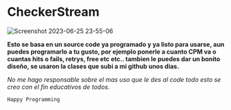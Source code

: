 # CheckerStream

![Screenshot 2023-06-25 23-55-06](https://github.com/CrackerVNTT/CheckerStream/assets/137449559/67e0781f-b890-47cd-b5ee-c9a0bd6c8e32)


**Esto se basa en un source code ya programado y ya listo para usarse, aun puedes programarlo a tu gusto, por ejemplo ponerle a cuanto CPM va o cuantas hits o fails, retrys, free etc etc..
tambien le puedes dar un bonito diseño, se usaron la clases que subi a mi github unos dias.**


*No me hago responsable sobre el mas uso que le des al code todo esto se creo con el fin educativos de todos.*

```csharp
Happy Programming
```
